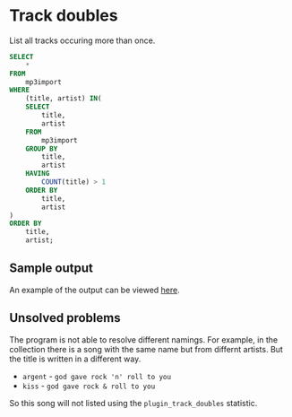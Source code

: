 # Track doubles

List all tracks occuring more than once.

```sql
SELECT
    *
FROM
    mp3import
WHERE
    (title, artist) IN(
    SELECT
        title,
        artist
    FROM
        mp3import
    GROUP BY
        title,
        artist
    HAVING
        COUNT(title) > 1
    ORDER BY
        title,
        artist
)
ORDER BY
    title,
    artist;
```

## Sample output

An example of the output can be viewed [here][app_statistic].

## Unsolved problems

The program is not able to resolve different namings. For example, in the collection there is a song with the same name but from differnt artists. But the title is written in a different way.

- `argent` - `god gave rock 'n' roll to you`
- `kiss` - `god gave rock & roll to you`

So this song will not listed using the `plugin_track_doubles` statistic.

[app_statistic]: ./../../sample/Titles%20with%20multiple%20artists.html
